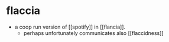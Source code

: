 # flaccia

- a coop run version of [[spotify]] in [[flancia]].
    - perhaps unfortunately communicates also [[flaccidness]]
